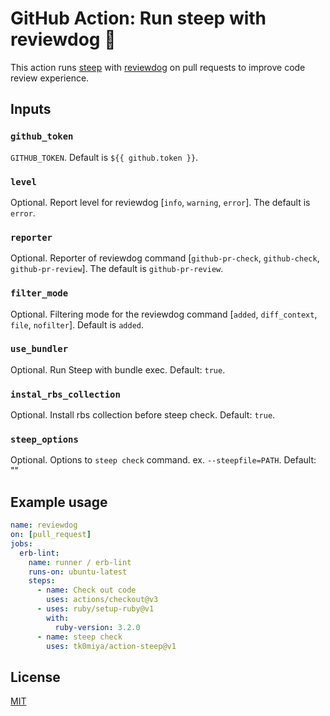 # GitHub Action: Run steep with reviewdog 🐶

This action runs [steep](https://github.com/soutaro/steep) with
[reviewdog](https://github.com/reviewdog/reviewdog) on pull requests to improve
code review experience.

## Inputs

### `github_token`

`GITHUB_TOKEN`. Default is `${{ github.token }}`.

### `level`

Optional. Report level for reviewdog [`info`, `warning`, `error`].
The default is `error`.

### `reporter`

Optional. Reporter of reviewdog command [`github-pr-check`, `github-check`, `github-pr-review`].
The default is `github-pr-review`.

### `filter_mode`

Optional. Filtering mode for the reviewdog command [`added`, `diff_context`, `file`, `nofilter`].
Default is `added`.

### `use_bundler`

Optional. Run Steep with bundle exec. Default: `true`.

### `instal_rbs_collection`

Optional. Install rbs collection before steep check. Default: `true`.

### `steep_options`

Optional. Options to `steep check` command. ex. `--steepfile=PATH`. Default: ""

## Example usage

```yml
name: reviewdog
on: [pull_request]
jobs:
  erb-lint:
    name: runner / erb-lint
    runs-on: ubuntu-latest
    steps:
      - name: Check out code
        uses: actions/checkout@v3
      - uses: ruby/setup-ruby@v1
        with:
          ruby-version: 3.2.0
      - name: steep check
        uses: tk0miya/action-steep@v1
```

## License

[MIT](https://choosealicense.com/licenses/mit)
